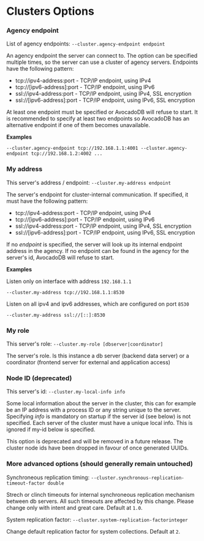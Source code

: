 Clusters Options
================

### Agency endpoint
<!-- avocadod/Cluster/ClusterFeature.h -->


List of agency endpoints:
`--cluster.agency-endpoint endpoint`

An agency endpoint the server can connect to. The option can be specified
multiple times, so the server can use a cluster of agency servers.
Endpoints have the following pattern:

- tcp://ipv4-address:port - TCP/IP endpoint, using IPv4
- tcp://[ipv6-address]:port - TCP/IP endpoint, using IPv6
- ssl://ipv4-address:port - TCP/IP endpoint, using IPv4, SSL encryption
- ssl://[ipv6-address]:port - TCP/IP endpoint, using IPv6, SSL encryption

At least one endpoint must be specified or AvocadoDB will refuse to start.
It is recommended to specify at least two endpoints so AvocadoDB has an
alternative endpoint if one of them becomes unavailable.

**Examples**

```
--cluster.agency-endpoint tcp://192.168.1.1:4001 --cluster.agency-endpoint tcp://192.168.1.2:4002 ...
```

### My address

<!-- avocadod/Cluster/ClusterFeature.h -->


This server's address / endpoint:
`--cluster.my-address endpoint`

The server's endpoint for cluster-internal communication. If specified, it
must have the following pattern:
- tcp://ipv4-address:port - TCP/IP endpoint, using IPv4
- tcp://[ipv6-address]:port - TCP/IP endpoint, using IPv6
- ssl://ipv4-address:port - TCP/IP endpoint, using IPv4, SSL encryption
- ssl://[ipv6-address]:port - TCP/IP endpoint, using IPv6, SSL encryption

If no *endpoint* is specified, the server will look up its internal
endpoint address in the agency. If no endpoint can be found in the agency
for the server's id, AvocadoDB will refuse to start.

**Examples**

Listen only on interface with address `192.168.1.1`
```
--cluster.my-address tcp://192.168.1.1:8530
```

Listen on all ipv4 and ipv6 addresses, which are configured on port `8530`
```
--cluster.my-address ssl://[::]:8530
```

### My role

<!-- avocadod/Cluster/ClusterFeature.h -->


This server's role:
`--cluster.my-role [dbserver|coordinator]`

The server's role. Is this instance a db server (backend data server)
or a coordinator (frontend server for external and application access)

### Node ID (deprecated)
<!-- avocadod/Cluster/ClusterFeature.h -->


This server's id: `--cluster.my-local-info info`

Some local information about the server in the cluster, this can for
example be an IP address with a process ID or any string unique to
the server. Specifying *info* is mandatory on startup if the server
id (see below) is not specified. Each server of the cluster must
have a unique local info. This is ignored if my-id below is specified.

This option is deprecated and will be removed in a future release. The
cluster node ids have been dropped in favour of once generated UUIDs.

### More advanced options (should generally remain untouched)
<!-- avocadod/Cluster/ClusterFeature.h -->


Synchroneous replication timing: `--cluster.synchronous-replication-timeout-factor double`

Strech or clinch timeouts for internal synchroneous replication
mechanism between db servers. All such timeouts are affected by this
change. Please change only with intent and great care. Default at `1.0`.

System replication factor: `--cluster.system-replication-factorinteger`

Change default replication factor for system collections. Default at `2`.

